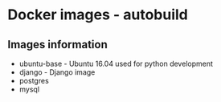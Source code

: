 # Docker images - autobuild

## Images information

- ubuntu-base - Ubuntu 16.04 used for python development
- django - Django image
- postgres
- mysql